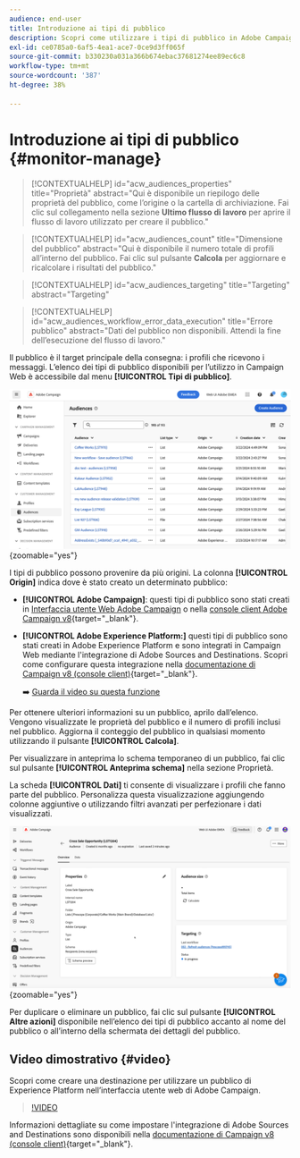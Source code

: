 ```yaml
---
audience: end-user
title: Introduzione ai tipi di pubblico
description: Scopri come utilizzare i tipi di pubblico in Adobe Campaign Web
exl-id: ce0785a0-6af5-4ea1-ace7-0ce9d3ff065f
source-git-commit: b330230a031a366b674ebac37681274ee89ec6c8
workflow-type: tm+mt
source-wordcount: '387'
ht-degree: 38%

---
```


# Introduzione ai tipi di pubblico {#monitor-manage}

>[!CONTEXTUALHELP]
>id="acw_audiences_properties"
>title="Proprietà"
>abstract="Qui è disponibile un riepilogo delle proprietà del pubblico, come l’origine o la cartella di archiviazione. Fai clic sul collegamento nella sezione **Ultimo flusso di lavoro** per aprire il flusso di lavoro utilizzato per creare il pubblico."

>[!CONTEXTUALHELP]
>id="acw_audiences_count"
>title="Dimensione del pubblico"
>abstract="Qui è disponibile il numero totale di profili all’interno del pubblico. Fai clic sul pulsante **Calcola** per aggiornare e ricalcolare i risultati del pubblico."

>[!CONTEXTUALHELP]
>id="acw_audiences_targeting"
>title="Targeting"
>abstract="Targeting"

>[!CONTEXTUALHELP]
>id="acw_audiences_workflow_error_data_execution"
>title="Errore pubblico"
>abstract="Dati del pubblico non disponibili. Attendi la fine dell’esecuzione del flusso di lavoro."

Il pubblico è il target principale della consegna: i profili che ricevono i messaggi. L’elenco dei tipi di pubblico disponibili per l’utilizzo in Campaign Web è accessibile dal menu **[!UICONTROL Tipi di pubblico]**.

![Schermata che mostra l&#39;elenco dei tipi di pubblico disponibili in Campaign Web.](assets/audiences-list.png){zoomable="yes"}

I tipi di pubblico possono provenire da più origini. La colonna **[!UICONTROL Origin]** indica dove è stato creato un determinato pubblico:

* **[!UICONTROL Adobe Campaign]**: questi tipi di pubblico sono stati creati in [Interfaccia utente Web Adobe Campaign](create-audience.md) o nella [console client Adobe Campaign v8](https://experienceleague.adobe.com/docs/campaign/campaign-v8/audience/create-audiences/create-audiences.html?lang=it){target="_blank"}.

* **[!UICONTROL Adobe Experience Platform:]** questi tipi di pubblico sono stati creati in Adobe Experience Platform e sono integrati in Campaign Web mediante l&#39;integrazione di Adobe Sources and Destinations. Scopri come configurare questa integrazione nella [documentazione di Campaign v8 (console client)](https://experienceleague.adobe.com/docs/campaign/campaign-v8/connect/ac-aep/ac-aep.html?lang=it){target="_blank"}.

  ➡️ [Guarda il video su questa funzione](#video)

Per ottenere ulteriori informazioni su un pubblico, aprilo dall’elenco. Vengono visualizzate le proprietà del pubblico e il numero di profili inclusi nel pubblico. Aggiorna il conteggio del pubblico in qualsiasi momento utilizzando il pulsante **[!UICONTROL Calcola]**.

Per visualizzare in anteprima lo schema temporaneo di un pubblico, fai clic sul pulsante **[!UICONTROL Anteprima schema]** nella sezione Proprietà.

La scheda **[!UICONTROL Dati]** ti consente di visualizzare i profili che fanno parte del pubblico. Personalizza questa visualizzazione aggiungendo colonne aggiuntive o utilizzando filtri avanzati per perfezionare i dati visualizzati.

![Schermata che mostra i dettagli del pubblico, inclusi i profili e le opzioni di personalizzazione.](assets/audiences-details.png){zoomable="yes"}

Per duplicare o eliminare un pubblico, fai clic sul pulsante **[!UICONTROL Altre azioni]** disponibile nell’elenco dei tipi di pubblico accanto al nome del pubblico o all’interno della schermata dei dettagli del pubblico.

## Video dimostrativo {#video}

Scopri come creare una destinazione per utilizzare un pubblico di Experience Platform nell’interfaccia utente web di Adobe Campaign.

>[!VIDEO](https://video.tv.adobe.com/v/3427635?quality=12)

Informazioni dettagliate su come impostare l&#39;integrazione di Adobe Sources and Destinations sono disponibili nella [documentazione di Campaign v8 (console client)](https://experienceleague.adobe.com/docs/campaign/campaign-v8/connect/ac-aep/ac-aep.html?lang=it){target="_blank"}.